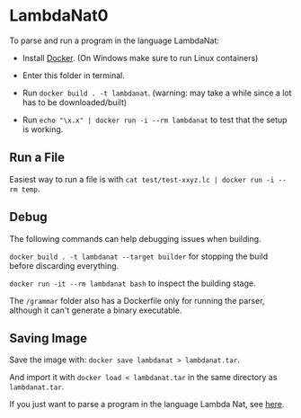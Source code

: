 # LambdaNat0

To parse and run a program in the language LambdaNat:

- Install [Docker](https://docs.docker.com/install/). (On Windows make sure to run Linux containers)

- Enter this folder in terminal.

- Run `docker build . -t lambdanat`. (warning: may take a while since a lot has to be downloaded/built)

- Run `echo "\x.x" | docker run -i --rm lambdanat` to test that the setup is working.

## Run a File

Easiest way to run a file is with `cat test/test-xxyz.lc | docker run -i --rm temp`.

## Debug

The following commands can help debugging issues when building.

`docker build . -t lambdanat --target builder` for stopping the build before discarding everything.

`docker run -it --rm lambdanat bash` to inspect the building stage.

The `/grammar` folder also has a Dockerfile only for running the parser, although it can't generate a binary executable.

## Saving Image

Save the image with: `docker save lambdanat > lambdanat.tar`.

And import it with `docker load < lambdanat.tar` in the same directory as `lambdanat.tar`.

If you just want to parse a program in the language Lambda Nat, see [here](https://github.com/alexhkurz/programming-languages-2019/tree/master/Lambda-Calculus/LambdaNat/grammar#readme).
